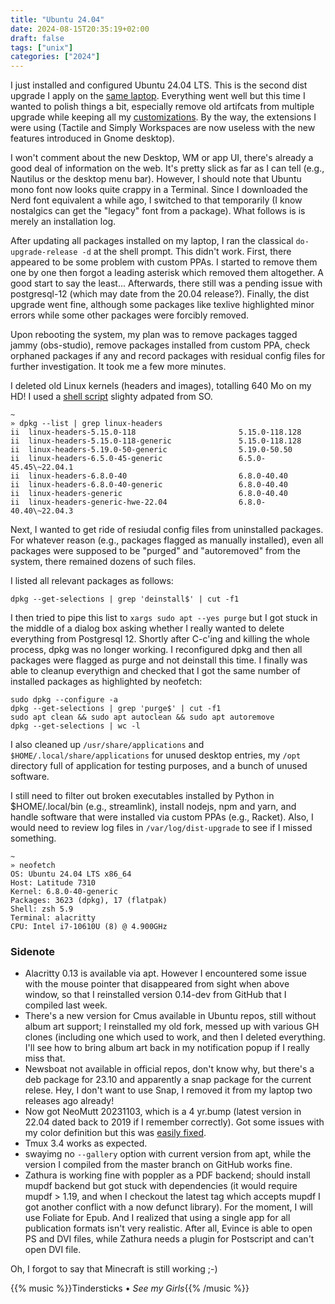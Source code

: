 ```yaml
---
title: "Ubuntu 24.04"
date: 2024-08-15T20:35:19+02:00
draft: false
tags: ["unix"]
categories: ["2024"]
---
```


I just installed and configured Ubuntu 24.04 LTS. This is the second dist upgrade I apply on the [same laptop](/post/welcome-ubuntu/). Everything went well but this time I wanted to polish things a bit, especially remove old artifcats from multiple upgrade while keeping all my [customizations](/post/how-to-do-without-wm/). By the way, the extensions I were using (Tactile and Simply Workspaces are now useless with the new features introduced in Gnome desktop).

I won't comment about the new Desktop, WM or app UI, there's already a good deal of information on the web. It's pretty slick as far as I can tell (e.g., Nautilus or the desktop menu bar). However, I should note that Ubuntu mono font now looks quite crappy in a Terminal. Since I downloaded the Nerd font equivalent a while ago, I switched to that temporarily (I know nostalgics can get the "legacy" font from a package). What follows is is merely an installation log.

After updating all packages installed on my laptop, I ran the classical `do-upgrade-release -d` at the shell prompt. This didn't work. First, there appeared to be some problem with custom PPAs. I started to remove them one by one then forgot a leading asterisk which removed them altogether. A good start to say the least... Afterwards, there still was a pending issue with postgresql-12 (which may date from the 20.04 release?). Finally, the dist upgrade went fine, although some packages like texlive highlighted minor errors while some other packages were forcibly removed.

Upon rebooting the system, my plan was to remove packages tagged jammy (obs-studio), remove packages installed from custom PPA, check orphaned packages if any and record packages with residual config files for further investigation. It took me a few more minutes.

I deleted old Linux kernels (headers and images), totalling 640 Mo on my HD! I used a [shell script](https://askubuntu.com/a/1315976) slighty adpated from SO.

```shell
~
» dpkg --list | grep linux-headers
ii  linux-headers-5.15.0-118                       5.15.0-118.128
ii  linux-headers-5.15.0-118-generic               5.15.0-118.128
ii  linux-headers-5.19.0-50-generic                5.19.0-50.50
ii  linux-headers-6.5.0-45-generic                 6.5.0-45.45\~22.04.1
ii  linux-headers-6.8.0-40                         6.8.0-40.40
ii  linux-headers-6.8.0-40-generic                 6.8.0-40.40
ii  linux-headers-generic                          6.8.0-40.40
ii  linux-headers-generic-hwe-22.04                6.8.0-40.40\~22.04.3
```

Next, I wanted to get ride of resiudal config files from uninstalled packages. For whatever reason (e.g., packages flagged as manually installed), even all packages were supposed to be "purged" and "autoremoved" from the system, there remained dozens of such files.

I listed all relevant packages as follows:

```shell
dpkg --get-selections | grep 'deinstall$' | cut -f1
```

I then tried to pipe this list to `xargs sudo apt --yes purge` but I got stuck in the middle of a dialog box asking whether I really wanted to delete everything from Postgresql 12. Shortly after C-c'ing and killing the whole process, dpkg was no longer working. I reconfigured dpkg and then all packages were flagged as purge and not deinstall this time. I finally was able to cleanup everythign and checked that I got the same number of installed packages as highlighted by neofetch:

```shell
sudo dpkg --configure -a
dpkg --get-selections | grep 'purge$' | cut -f1
sudo apt clean && sudo apt autoclean && sudo apt autoremove
dpkg --get-selections | wc -l
```

I also cleaned up `/usr/share/applications` and `$HOME/.local/share/applications` for unused desktop entries, my `/opt` directory full of application for testing purposes, and a bunch of unused software.

I still need to filter out broken executables installed by Python in $HOME/.local/bin (e.g., streamlink), install nodejs, npm and yarn, and handle software that were installed via custom PPAs (e.g., Racket). Also, I would need to review log files in `/var/log/dist-upgrade` to see if I missed something.

```shell
~
» neofetch
OS: Ubuntu 24.04 LTS x86_64
Host: Latitude 7310
Kernel: 6.8.0-40-generic
Packages: 3623 (dpkg), 17 (flatpak)
Shell: zsh 5.9
Terminal: alacritty
CPU: Intel i7-10610U (8) @ 4.900GHz
```

### Sidenote

- Alacritty 0.13 is available via apt. However I encountered some issue with the mouse pointer that disappeared from sight when above window, so that I reinstalled version 0.14-dev from GitHub that I compiled last week.
- There's a new version for Cmus available in Ubuntu repos, still without album art support; I reinstalled my old fork, messed up with various GH clones (including one which used to work, and then I deleted everything. I'll see how to bring album art back in my notification popup if I really miss that.
- Newsboat not available in official repos, don't know why, but there's a deb package for 23.10 and apparently a snap package for the current relese. Hey, I don't want to use Snap, I removed it from my laptop two releases ago already!
- Now got NeoMutt 20231103, which is a 4 yr.bump (latest version in 22.04 dated back to 2019 if I remember correctly). Got some issues with my color definition but this was [easily fixed](https://github.com/neomutt/neomutt/issues/4095).
- Tmux 3.4 works as expected.
- swayimg no `--gallery` option with current version from apt, while the version I compiled from the master branch on GitHub works fine.
- Zathura is working fine with poppler as a PDF backend; should install mupdf backend but got stuck with dependencies (it would require mupdf > 1.19, and when I checkout the latest tag which accepts mupdf I got another conflict with a now defunct library). For the moment, I will use Foliate for Epub. And I realized that using a single app for all publication formats isn't very realistic. After all, Evince is able to open PS and DVI files, while Zathura needs a plugin for Postscript and can't open DVI file.

Oh, I forgot to say that Minecraft is still working ;-)

{{% music %}}Tindersticks • _See my Girls_{{% /music %}}
